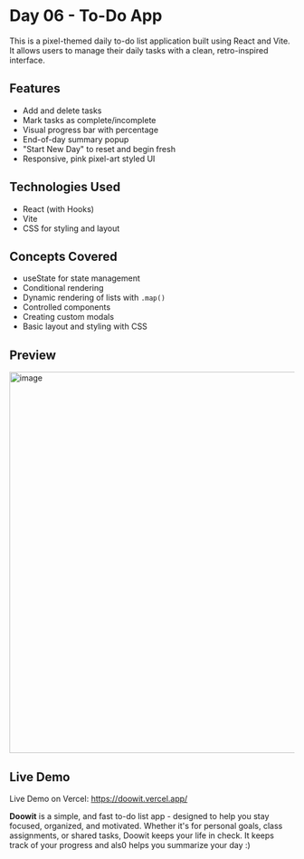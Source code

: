# Day 06 - To-Do App

This is a pixel-themed daily to-do list application built using React and Vite. It allows users to manage their daily tasks with a clean, retro-inspired interface.

## Features

- Add and delete tasks
- Mark tasks as complete/incomplete
- Visual progress bar with percentage
- End-of-day summary popup
- "Start New Day" to reset and begin fresh
- Responsive, pink pixel-art styled UI

## Technologies Used

- React (with Hooks)
- Vite
- CSS for styling and layout

## Concepts Covered

- useState for state management
- Conditional rendering
- Dynamic rendering of lists with `.map()`
- Controlled components
- Creating custom modals
- Basic layout and styling with CSS

## Preview
<img width="612" height="673" alt="image" src="https://github.com/user-attachments/assets/dbb9a6b5-04ea-4b7a-b76b-51cbbaf2e9c8" />

## Live Demo

Live Demo on Vercel: https://doowit.vercel.app/ 

**Doowit** is a simple, and fast to-do list app - designed to help you stay focused, organized, and motivated. Whether it's for personal goals, class assignments, or shared tasks, Doowit keeps your life in check. It keeps track of your progress and als0 helps you summarize your day :)

